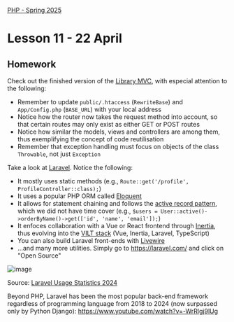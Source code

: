[PHP - Spring 2025](https://github.com/arturomorarioja-kea/WD_PHP_F25/blob/main/README.md)

# Lesson 11 - 22 April

## Homework
Check out the finished version of the [Library MVC](https://github.com/arturomorarioja/php_library_mvc), with especial attention to the following:
- Remember to update `public/.htaccess` (`RewriteBase`) and `App/Config.php` (`BASE_URL`) with your local address
- Notice how the router now takes the request method into account, so that certain routes may only exist as either GET or POST routes
- Notice how similar the models, views and controllers are among them, thus exemplifying the concept of code reutilisation
- Remember that exception handling must focus on objects of the class `Throwable`, not just `Exception`

Take a look at [Laravel](https://laravel.com/). Notice the following:
- It mostly uses static methods (e.g., `Route::get('/profile', ProfileController::class);`)
- It uses a popular PHP ORM called [Eloquent](https://laravel.com/docs/12.x/eloquent)
- It allows for statement chaining and follows the [active record pattern](https://github.com/arturomorarioja/chain_gang), which we did not have time cover (e.g., `$users = User::active()->orderByName()->get(['id', 'name', 'email']);`)
- It enfoces collaboration with a Vue or React frontend through [Inertia](https://inertiajs.com/), thus evolving into the [VILT stack](https://viltstack.dev/) (Vue, Inertia, Laravel, TypeScript)
- You can also build Laravel front-ends with [Livewire](https://livewire.laravel.com/)
- ...and many more utilities. Simply go to https://laravel.com/ and click on "Open Source"

![image](https://github.com/user-attachments/assets/f3c424ad-8534-4c4f-95ac-238af9b906e2)

Source: [Laravel Usage Statistics 2024](https://www.glorywebs.com/blog/laravel-usage-statistics)

Beyond PHP, Laravel has been the most popular back-end framework regardless of programming language from 2018 to 2024 (now surpassed only by Python Django): https://www.youtube.com/watch?v=-WrRlgj9lUg
